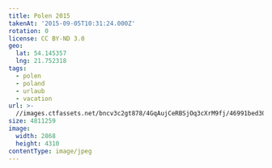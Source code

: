 ```yaml
---
title: Polen 2015
takenAt: '2015-09-05T10:31:24.000Z'
rotation: 0
license: CC BY-ND 3.0
geo:
  lat: 54.145357
  lng: 21.752318
tags:
  - polen
  - poland
  - urlaub
  - vacation
url: >-
  //images.ctfassets.net/bncv3c2gt878/4GqAujCeRBSjOq3cXrM9fj/46991bed30ce1a92e917636cb7974954/polen-2015_25931596836_o
size: 4811259
image:
  width: 2868
  height: 4310
contentType: image/jpeg
---
```


